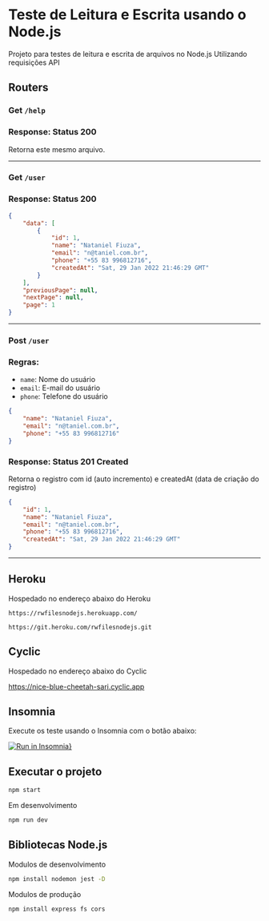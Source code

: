# Teste de Leitura e Escrita  usando o Node.js
Projeto para testes de leitura e escrita de arquivos no Node.js
Utilizando requisições API 

## Routers

### Get `/help`

### Response: Status 200

Retorna este mesmo arquivo.

---
### Get `/user`

### Response: Status 200

```json
{
	"data": [
		{
			"id": 1,
			"name": "Nataniel Fiuza",
			"email": "n@taniel.com.br",
			"phone": "+55 83 996812716",
			"createdAt": "Sat, 29 Jan 2022 21:46:29 GMT"
		}		
	],
	"previousPage": null,
	"nextPage": null,
	"page": 1
}
```

---
### Post `/user`

### Regras:
- `name`: Nome do usuário
- `email`: E-mail do usuário
- `phone`: Telefone do usuário
  
```json
{
	"name": "Nataniel Fiuza",
	"email": "n@taniel.com.br",
	"phone": "+55 83 996812716"
}

```
### Response: Status 201 Created

Retorna o registro com id (auto incremento) e createdAt (data de criação do registro)

```json
{
	"id": 1,
	"name": "Nataniel Fiuza",
	"email": "n@taniel.com.br",
	"phone": "+55 83 996812716",
	"createdAt": "Sat, 29 Jan 2022 21:46:29 GMT"
}
```
---
## Heroku 

Hospedado no endereço abaixo do Heroku

`https://rwfilesnodejs.herokuapp.com/`

`https://git.heroku.com/rwfilesnodejs.git`

## Cyclic

Hospedado no endereço abaixo do Cyclic

https://nice-blue-cheetah-sari.cyclic.app


## Insomnia

Execute os teste usando o Insomnia com o botão abaixo:

[![Run in Insomnia}](https://insomnia.rest/images/run.svg)](https://insomnia.rest/run/?label=ReadWrite%20File%20API&uri=https%3A%2F%2Fraw.githubusercontent.com%2Fnatanfiuza%2FNodeJs-readwrite-files%2Fmaster%2FInsomnia.json)

## Executar o projeto

```bash
npm start
```

Em desenvolvimento

```bash
npm run dev
```

## Bibliotecas Node.js

Modulos de desenvolvimento

```bash
npm install nodemon jest -D
```
Modulos de produção

```bash
npm install express fs cors
```



